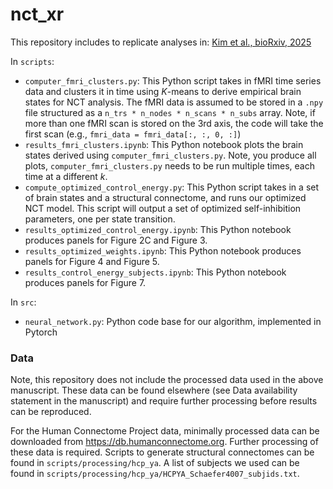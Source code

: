 # nct_xr

This repository includes to replicate analyses in: [Kim et al., bioRxiv, 2025](https://www.biorxiv.org/content/10.1101/2025.04.24.650287v1)

In `scripts`:

- `computer_fmri_clusters.py`: This Python script takes in fMRI time series data and clusters it in time using *K*-means to derive empirical brain states for NCT analysis. The fMRI data is assumed to be stored in a `.npy` file structured as a `n_trs * n_nodes * n_scans * n_subs` array. Note, if more than one fMRI scan is stored on the 3rd axis, the code will take the first scan (e.g., `fmri_data = fmri_data[:, :, 0, :]`)
- `results_fmri_clusters.ipynb`: This Python notebook plots the brain states derived using `computer_fmri_clusters.py`. Note, you produce all plots, `computer_fmri_clusters.py` needs to be run multiple times, each time at a different *k*.
- `compute_optimized_control_energy.py`: This Python script takes in a set of brain states and a structural connectome, and runs our optimized NCT model. This script will output a set of optimized self-inhibition parameters, one per state transition.
- `results_optimized_control_energy.ipynb`: This Python notebook produces panels for Figure 2C and Figure 3.
- `results_optimized_weights.ipynb`: This Python notebook produces panels for Figure 4 and Figure 5.
- `results_control_energy_subjects.ipynb`: This Python notebook produces panels for Figure 7.

In `src`:

- `neural_network.py`: Python code base for our algorithm, implemented in Pytorch

### Data

Note, this repository does not include the processed data used in the above manuscript. These data can be found elsewhere (see Data availability statement in the manuscript) and require further processing before results can be reproduced. 

For the Human Connectome Project data, minimally processed data can be downloaded from https://db.humanconnectome.org. Further processing of these data is required. Scripts to generate structural connectomes can be found in `scripts/processing/hcp_ya`. A list of subjects we used can be found in `scripts/processing/hcp_ya/HCPYA_Schaefer4007_subjids.txt`.

